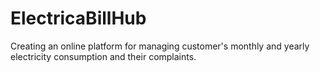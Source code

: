 # ElectricaBillHub
Creating an online platform for managing customer's monthly and yearly electricity consumption and their complaints. 
